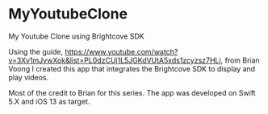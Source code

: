 # MyYoutubeClone
My Youtube Clone using Brightcove SDK 

Using the guide, https://www.youtube.com/watch?v=3Xv1mJvwXok&list=PL0dzCUj1L5JGKdVUtA5xds1zcyzsz7HLj, from Brian Voong 
I created this app that integrates the Brightcove SDK to display and play videos. 

Most of the credit to Brian for this series. The app was developed on Swift 5.X and iOS 13 as target. 
